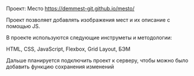  Проект: Место
 https://demmest-git.github.io/mesto/

Проект позволяет добавлять изображения мест и их описание с помощью JS.

В проекте используются следующие инструметы и методологии:

HTML, CSS, JavaScript, Flexbox, Grid Layout, БЭМ

Дальше планируется подключить проект к серверу, чтобы можно было добавить функцию сохранения изменений

